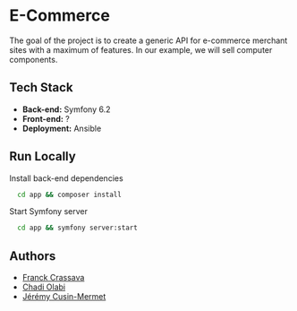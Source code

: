 
# E-Commerce

The goal of the project is to create a generic API for e-commerce merchant sites with a maximum of features. In our example, we will sell computer components.
## Tech Stack

- **Back-end:** Symfony 6.2
- **Front-end:** ?
- **Deployment:** Ansible


## Run Locally

Install back-end dependencies

```bash
  cd app && composer install
```

Start Symfony server

```bash
  cd app && symfony server:start
```
## Authors

- [Franck Crassava](https://github.com/Franck-crassava)
- [Chadi Olabi](https://github.com/)
- [Jérémy Cusin-Mermet](https://www.github.com/jrmydix)
